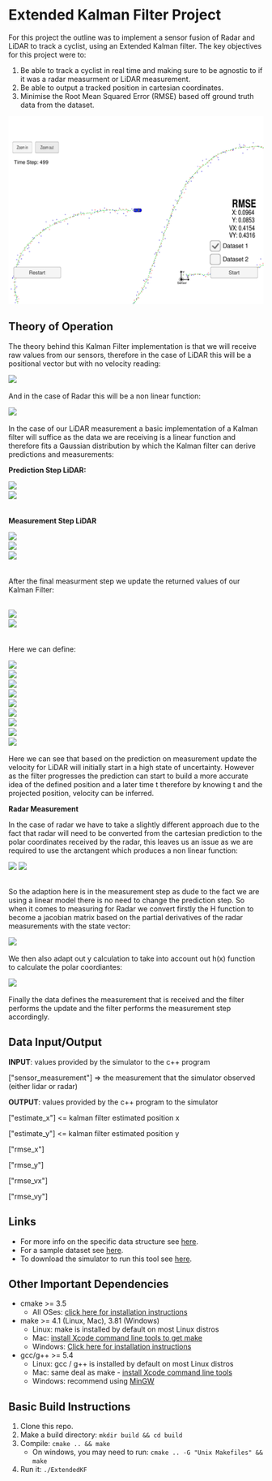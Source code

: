 # Extended Kalman Filter Project

For this project the outline was to implement a sensor fusion of Radar and LiDAR to track a cyclist, using an Extended Kalman filter.
The key objectives for this project were to:

1) Be able to track a cyclist in real time and making sure to be agnostic to if it was a radar measurment or LiDAR measurement.
2) Be able to output a tracked position in cartesian coordinates.
3) Minimise the Root Mean Squared Error (RMSE) based off ground truth data from the dataset.

![Kalman_filter](./Images/Screenshot%20from%202020-03-04%2016-04-33.png)

## Theory of Operation

The theory behind this Kalman Filter implementation is that we will receive raw values from our sensors, therefore in the 
case of LiDAR this will be a positional vector but with no velocity reading:

<img src="http://chart.apis.google.com/chart?cht=tx&chl=z = \begin{bmatrix} p^x \\ p^y \end{bmatrix}" />

And in the case of Radar this will be a non linear function:

<img src="http://chart.apis.google.com/chart?cht=tx&chl=z = \begin{bmatrix} \rho \\ \varphi \\ \dot{\rho} \end{bmatrix} " />

In the case of our LiDAR measurement a basic implementation of a Kalman filter will suffice as the data we are receiving
is a linear function and therefore fits a Gaussian distribution by which the Kalman filter can derive predictions and measurements:

**Prediction Step LiDAR:**

<img src="http://chart.apis.google.com/chart?cht=tx&chl=x\prime = Fx + u \text{ %20Note%20 here%20 we%20 assume%20 u%20 for%20 the%20 motion%20 vector%20 is%20 negligable%20 therefore%20 ignored%20}" /> 
<br />

<img src="http://chart.apis.google.com/chart?cht=tx&chl=P\prime = FPF^T + Q" />
<br />
<br />

**Measurement Step LiDAR**

<img src="http://chart.apis.google.com/chart?cht=tx&chl=y = z - Hx " />
<br />

<img src="http://chart.apis.google.com/chart?cht=tx&chl=S = HPH^T + R " />
<br />

<img src="http://chart.apis.google.com/chart?cht=tx&chl=K = Ph^TS^i " />
<br />
<br />

After the final measurment step we update the returned values of our Kalman Filter:
<br />
<br />

<img src="http://chart.apis.google.com/chart?cht=tx&chl=x\prime = x + Ky " />
<br />

<img src="http://chart.apis.google.com/chart?cht=tx&chl=P\prime = (I - KH) * P " />
<br />
<br />

Here we can define:

<img src="http://chart.apis.google.com/chart?cht=tx&chl=x = \text{ Position and Velocity Estimate} " />
<br />

<img src="http://chart.apis.google.com/chart?cht=tx&chl=P = \text{ The Uncertainty Covariance Matrix} " />
<br />

<img src="http://chart.apis.google.com/chart?cht=tx&chl=Q = \text{ The Process Covariance Matrix} " />
<br />

<img src="http://chart.apis.google.com/chart?cht=tx&chl=F = \text{ The State Transition matrix} " />
<br />

<img src="http://chart.apis.google.com/chart?cht=tx&chl=u = \text{ The Motion Vector} " />
<br />

<img src="http://chart.apis.google.com/chart?cht=tx&chl=z = \text{ The Measurement Vector} " />
<br />

<img src="http://chart.apis.google.com/chart?cht=tx&chl=H = \text{ The Measurement Function} " />
<br />

<img src="http://chart.apis.google.com/chart?cht=tx&chl=R = \text{ The Measurement Noise} " />
<br />

<img src="http://chart.apis.google.com/chart?cht=tx&chl=I = \text{ Identity Matrix} " />
<br />

Here we can see that based on the prediction on measurement update the velocity for LiDAR will initially start in a high 
state of uncertainty. However as the filter progresses the prediction can start to build a more accurate idea of the 
defined position and a later time t therefore by knowing t and the projected position, velocity can be inferred.

**Radar Measurement**

In the case of radar we have to take a slightly different approach due to the fact that radar will need to be converted
from the cartesian prediction to the polar coordinates received by the radar, this leaves us an issue as we are required to use the arctangent which produces a non linear function:

<img src="http://chart.apis.google.com/chart?cht=tx&chl=h(x\prime) = \begin{pmatrix} \rho \\ \phi \\ \dot{\rho} \end{pmatrix}" />
<img src="http://chart.apis.google.com/chart?cht=tx&chl=h(x\prime)= \begin{pmatrix} \sqrt{p\prime_x^2 + p\prime_y^2} \\ \arctan{p\prime_y / p\prime_x} \\ \frac{(p\prime_x v\prime_x + p\prime_y v\prime_y)/}{(\sqrt{p\prime_x^2 + p\prime_y^2)}} \end{pmatrix}" />
<br />
<br />

So the adaption here is in the measurement step as dude to the fact we are using a linear model there is no need to change the prediction step.
So when it comes to measuring for Radar we convert firstly the H function to become a jacobian matrix based on the partial derivatives of the radar measurements with the state vector:

<img src="http://chart.apis.google.com/chart?cht=tx&chl=H = H_\text{jacobian} "/>
<br />

We then also adapt out y calculation to take into account out h(x) function to calculate the polar coordiantes:

<img src="http://chart.apis.google.com/chart?cht=tx&chl=y = x - h(x\prime) "/>
<br />

Finally the data defines the measurement that is received and the filter performs the update and the filter performs the measurement step accordingly.

## Data Input/Output

**INPUT**: values provided by the simulator to the c++ program

["sensor_measurement"] => the measurement that the simulator observed (either lidar or radar)


**OUTPUT**: values provided by the c++ program to the simulator

["estimate_x"] <= kalman filter estimated position x

["estimate_y"] <= kalman filter estimated position y

["rmse_x"]

["rmse_y"]

["rmse_vx"]

["rmse_vy"]

## Links

- For more info on the specific data structure see [here](./Docs/Input_Output%20File%20Format.txt). 
- For a sample dataset see [here](./data/obj_pose-laser-radar-synthetic-input.txt).
- To download the simulator to run this tool see [here](https://github.com/udacity/self-driving-car-sim/releases).

## Other Important Dependencies

* cmake >= 3.5
  * All OSes: [click here for installation instructions](https://cmake.org/install/)
* make >= 4.1 (Linux, Mac), 3.81 (Windows)
  * Linux: make is installed by default on most Linux distros
  * Mac: [install Xcode command line tools to get make](https://developer.apple.com/xcode/features/)
  * Windows: [Click here for installation instructions](http://gnuwin32.sourceforge.net/packages/make.htm)
* gcc/g++ >= 5.4
  * Linux: gcc / g++ is installed by default on most Linux distros
  * Mac: same deal as make - [install Xcode command line tools](https://developer.apple.com/xcode/features/)
  * Windows: recommend using [MinGW](http://www.mingw.org/)

## Basic Build Instructions

1. Clone this repo.
2. Make a build directory: `mkdir build && cd build`
3. Compile: `cmake .. && make` 
   * On windows, you may need to run: `cmake .. -G "Unix Makefiles" && make`
4. Run it: `./ExtendedKF `
